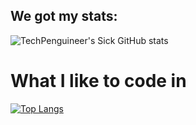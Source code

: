 ## We got my stats:
![TechPenguineer's Sick GitHub stats](https://github-readme-stats.vercel.app/api?username=TechPenguineer&show_icons=true&theme=tokyonight)

# What I like to code in

[![Top Langs](https://github-readme-stats.vercel.app/api/top-langs/?username=TechPenguineer&layout=compact&theme=tokyonight)](https://github.com/anuraghazra/github-readme-stats)

